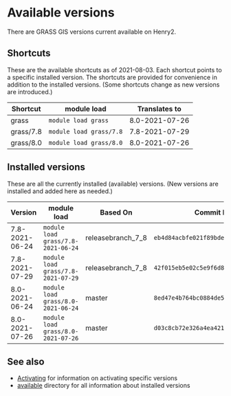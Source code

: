 # Available versions

There are GRASS GIS versions current available on Henry2.

## Shortcuts

These are the available shortcuts as of 2021-08-03. Each shortcut points to a specific installed version.
The shortcuts are provided for convenience in addition to the installed versions.
(Some shortcuts change as new versions are introduced.)

| Shortcut  | module load             | Translates to  |
| --------- | ----------------------- | -------------- |
| grass     | `module load grass`     | 8.0-2021-07-26 |
| grass/7.8 | `module load grass/7.8` | 7.8-2021-07-29 |
| grass/8.0 | `module load grass/8.0` | 8.0-2021-07-26 |

## Installed versions

These are all the currently installed (available) versions. (New versions are installed and added here as needed.)

| Version        | module load                        | Based On          | Commit Hash (ID)                           |
| -------------- | ---------------------------------- | ----------------- | ------------------------------------------ |
| 7.8-2021-06-24 | `module load grass/7.8-2021-06-24` | releasebranch_7_8 | `eb4d84acbfe021f89bdee2895fd96ab974f8563f` |
| 7.8-2021-07-29 | `module load grass/7.8-2021-07-29` | releasebranch_7_8 | `42f015eb5e02c5e9f6d828dbe15a3120e8ad60d9` |
| 8.0-2021-06-24 | `module load grass/8.0-2021-06-24` | master            | `8ed47e4b764bc0884de57b5c5bc68118155f815b` |
| 8.0-2021-07-26 | `module load grass/8.0-2021-07-26` | master            | `d03c8cb72e326a4ea421596b778304f7eafd4bea` |

## See also

- [Activating](activating.md) for information on activating specific versions
- [available](../available) directory for all information about installed versions
